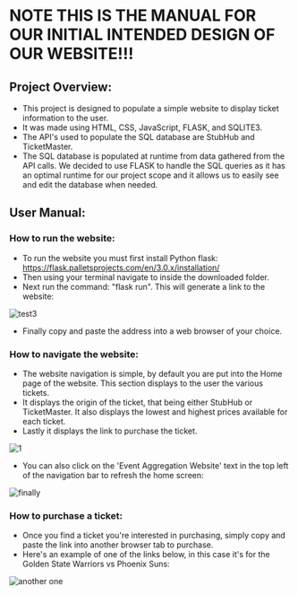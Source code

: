 # NOTE THIS IS THE MANUAL FOR OUR INITIAL INTENDED DESIGN OF OUR WEBSITE!!! 

## Project Overview:
- This project is designed to populate a simple website to display ticket information to the user. 
- It was made using HTML, CSS, JavaScript, FLASK, and SQLITE3. 
- The API's used to populate the SQL database are StubHub and TicketMaster.
- The SQL database is populated at runtime from data gathered from the API calls. We decided to use FLASK to handle the SQL queries as it has an optimal runtime for our project scope and it allows us to easily see and edit the database when needed.

## User Manual:

### How to run the website:
- To run the website you must first install Python flask: https://flask.palletsprojects.com/en/3.0.x/installation/
- Then using your terminal navigate to inside the downloaded folder.
- Next run the command: "flask run". This will generate a link to the website:

![test3](https://github.com/Aften/Phase3/assets/34137769/c6ea6d70-2cee-48d7-a7b3-f0e7f42c2cd5)

- Finally copy and paste the address into a web browser of your choice.
  
### How to navigate the website:
- The website navigation is simple, by default you are put into the Home page of the website. This section displays to the user the various tickets.
- It displays the origin of the ticket, that being either StubHub or TicketMaster. It also displays the lowest and highest prices available for each ticket. 
- Lastly it displays the link to purchase the ticket.

![1](https://github.com/Aften/Phase3/assets/34137769/b58e5274-d73a-43de-a07f-1da722f7f91e)

- You can also click on the 'Event Aggregation Website' text in the top left of the navigation bar to refresh the home screen:

![finally](https://github.com/Aften/Phase3/assets/34137769/becd743e-9ead-4cc7-a6bd-8a565d04f727)

### How to purchase a ticket:
- Once you find a ticket you're interested in purchasing, simply copy and paste the link into another browser tab to purchase.
- Here's an example of one of the links below, in this case it's for the Golden State Warriors vs Phoenix Suns:

![another one](https://github.com/Aften/Phase3/assets/34137769/74437a97-5551-4709-9b38-036be01743d9)


